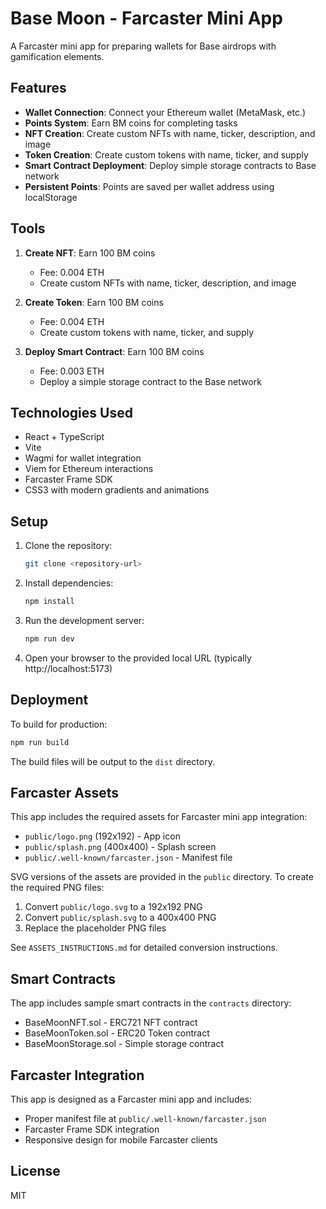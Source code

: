 # Base Moon - Farcaster Mini App

A Farcaster mini app for preparing wallets for Base airdrops with gamification elements.

## Features

- **Wallet Connection**: Connect your Ethereum wallet (MetaMask, etc.)
- **Points System**: Earn BM coins for completing tasks
- **NFT Creation**: Create custom NFTs with name, ticker, description, and image
- **Token Creation**: Create custom tokens with name, ticker, and supply
- **Smart Contract Deployment**: Deploy simple storage contracts to Base network
- **Persistent Points**: Points are saved per wallet address using localStorage

## Tools

1. **Create NFT**: Earn 100 BM coins
   - Fee: 0.004 ETH
   - Create custom NFTs with name, ticker, description, and image

2. **Create Token**: Earn 100 BM coins
   - Fee: 0.004 ETH
   - Create custom tokens with name, ticker, and supply

3. **Deploy Smart Contract**: Earn 100 BM coins
   - Fee: 0.003 ETH
   - Deploy a simple storage contract to the Base network

## Technologies Used

- React + TypeScript
- Vite
- Wagmi for wallet integration
- Viem for Ethereum interactions
- Farcaster Frame SDK
- CSS3 with modern gradients and animations

## Setup

1. Clone the repository:
   ```bash
   git clone <repository-url>
   ```

2. Install dependencies:
   ```bash
   npm install
   ```

3. Run the development server:
   ```bash
   npm run dev
   ```

4. Open your browser to the provided local URL (typically http://localhost:5173)

## Deployment

To build for production:
```bash
npm run build
```

The build files will be output to the `dist` directory.

## Farcaster Assets

This app includes the required assets for Farcaster mini app integration:
- `public/logo.png` (192x192) - App icon
- `public/splash.png` (400x400) - Splash screen
- `public/.well-known/farcaster.json` - Manifest file

SVG versions of the assets are provided in the `public` directory. To create the required PNG files:
1. Convert `public/logo.svg` to a 192x192 PNG
2. Convert `public/splash.svg` to a 400x400 PNG
3. Replace the placeholder PNG files

See `ASSETS_INSTRUCTIONS.md` for detailed conversion instructions.

## Smart Contracts

The app includes sample smart contracts in the `contracts` directory:
- BaseMoonNFT.sol - ERC721 NFT contract
- BaseMoonToken.sol - ERC20 Token contract
- BaseMoonStorage.sol - Simple storage contract

## Farcaster Integration

This app is designed as a Farcaster mini app and includes:
- Proper manifest file at `public/.well-known/farcaster.json`
- Farcaster Frame SDK integration
- Responsive design for mobile Farcaster clients

## License

MIT